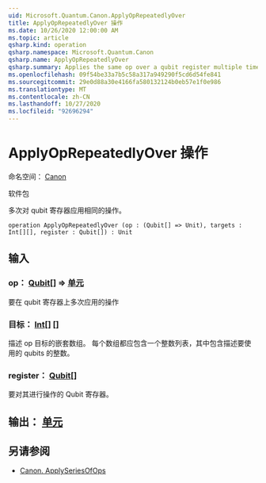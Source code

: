 ```yaml
---
uid: Microsoft.Quantum.Canon.ApplyOpRepeatedlyOver
title: ApplyOpRepeatedlyOver 操作
ms.date: 10/26/2020 12:00:00 AM
ms.topic: article
qsharp.kind: operation
qsharp.namespace: Microsoft.Quantum.Canon
qsharp.name: ApplyOpRepeatedlyOver
qsharp.summary: Applies the same op over a qubit register multiple times.
ms.openlocfilehash: 09f54be33a7b5c58a317a949290f5cd6d54fe841
ms.sourcegitcommit: 29e0d88a30e4166fa580132124b0eb57e1f0e986
ms.translationtype: MT
ms.contentlocale: zh-CN
ms.lasthandoff: 10/27/2020
ms.locfileid: "92696294"
---
```

# <a name="applyoprepeatedlyover-operation"></a>ApplyOpRepeatedlyOver 操作

命名空间： [Canon](xref:Microsoft.Quantum.Canon)

软件包 [](https://nuget.org/packages/)


多次对 qubit 寄存器应用相同的操作。

```qsharp
operation ApplyOpRepeatedlyOver (op : (Qubit[] => Unit), targets : Int[][], register : Qubit[]) : Unit
```


## <a name="input"></a>输入

### <a name="op--qubit--unit"></a>op： [Qubit](xref:microsoft.quantum.lang-ref.qubit)[] => [单元](xref:microsoft.quantum.lang-ref.unit) 

要在 qubit 寄存器上多次应用的操作


### <a name="targets--int"></a>目标： [Int](xref:microsoft.quantum.lang-ref.int)[] []

描述 op 目标的嵌套数组。 每个数组都应包含一个整数列表，其中包含描述要使用的 qubits 的整数。


### <a name="register--qubit"></a>register： [Qubit](xref:microsoft.quantum.lang-ref.qubit)[]

要对其进行操作的 Qubit 寄存器。



## <a name="output--unit"></a>输出： [单元](xref:microsoft.quantum.lang-ref.unit)



## <a name="see-also"></a>另请参阅

- [Canon. ApplySeriesOfOps](xref:Microsoft.Quantum.Canon.ApplySeriesOfOps)